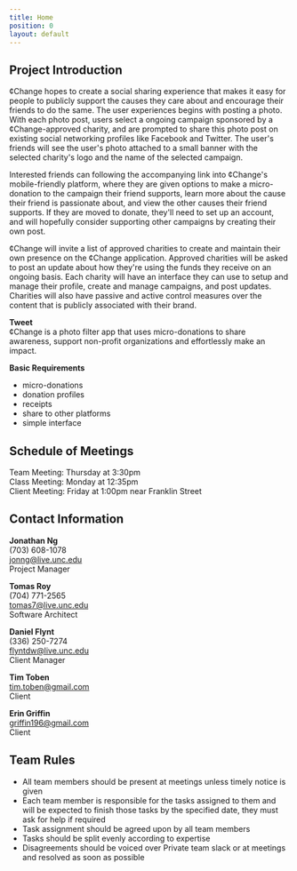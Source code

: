 ```yaml
---
title: Home
position: 0
layout: default
---
```


## Project Introduction

¢Change hopes to create a social sharing experience that makes it easy for people to publicly support the causes they care about and encourage their friends to do the same. The user experiences begins with posting a photo. With each photo post, users select a ongoing campaign sponsored by a ¢Change-approved charity, and are prompted to share this photo post on existing social networking profiles like Facebook and Twitter. The user's friends will see the user's photo attached to a small banner with the selected charity's logo and the name of the selected campaign.

Interested friends can following the accompanying link into ¢Change's mobile-friendly platform, where they are given options to make a micro-donation to the campaign their friend supports, learn more about the cause their friend is passionate about, and view the other causes their friend supports. If they are moved to donate, they'll need to set up an account, and will hopefully consider supporting other campaigns by creating their own post.

¢Change will invite a list of approved charities to create and maintain their own presence on the ¢Change application. Approved charities will be asked to post an update about how they're using the funds they receive on an ongoing basis. Each charity will have an interface they can use to setup and manage their profile, create and manage campaigns, and post updates. Charities will also have passive and active control measures over the content that is publicly associated with their brand.

**Tweet**  
¢Change is a photo filter app that uses micro-donations to share awareness, support non-profit organizations and effortlessly make an impact.

**Basic Requirements**
* micro-donations
* donation profiles
* receipts
* share to other platforms
* simple interface

## Schedule of Meetings  

Team Meeting: Thursday at 3:30pm  
Class Meeting: Monday at 12:35pm  
Client Meeting: Friday at 1:00pm near Franklin Street  

## Contact Information

**Jonathan Ng**  
(703) 608-1078  
jonng@live.unc.edu  
Project Manager  

**Tomas Roy**  
(704) 771-2565  
tomas7@live.unc.edu  
Software Architect  

**Daniel Flynt**  
(336) 250-7274  
flyntdw@live.unc.edu  
Client Manager  

**Tim Toben**  
tim.toben@gmail.com  
Client  

**Erin Griffin**  
griffin196@gmail.com  
Client  

## Team Rules
* All team members should be present at meetings unless timely notice is given
* Each team member is responsible for the tasks assigned to them and will be expected to finish those tasks by the specified date, they must ask for help if required
* Task assignment should be agreed upon by all team members
* Tasks should be split evenly according to expertise
* Disagreements should be voiced over Private team slack or at meetings and resolved as soon as possible